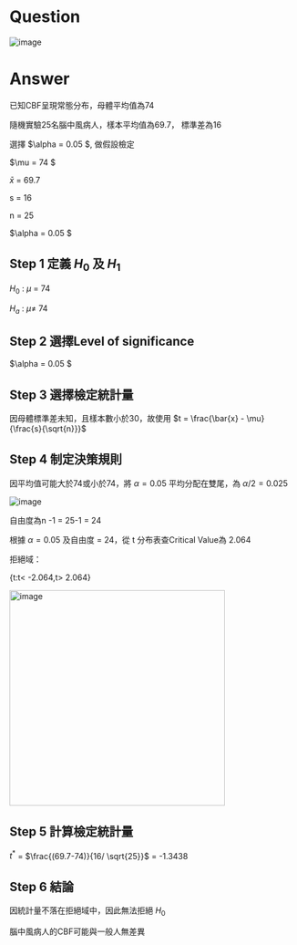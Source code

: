 
# Question
![image](https://github.com/user-attachments/assets/678415ec-184d-4763-9a58-5e8bec7e2f10)

# Answer 

已知CBF呈現常態分布，母體平均值為74

隨機實驗25名腦中風病人，樣本平均值為69.7， 標準差為16

選擇 $\alpha = 0.05 $, 做假設檢定

$\mu = 74 $

$\bar{x}$ = 69.7

s = 16

n = 25

$\alpha = 0.05 $

## Step 1 定義 $H_0$ 及 $H_1$　

$H_0$ : $\mu$ = 74

$H_a$ : $\mu\ne$ 74

## Step 2 選擇Level of significance

$\alpha = 0.05 $

## Step 3 選擇檢定統計量

因母體標準差未知，且樣本數小於30，故使用 $t = \frac{\bar{x} - \mu}{\frac{s}{\sqrt{n}}}$

## Step 4 制定決策規則

因平均值可能大於74或小於74，將 $\alpha = 0.05$ 平均分配在雙尾，為 $\alpha/2 = 0.025$

![image](https://github.com/user-attachments/assets/84bbead8-ac7a-4c11-acd3-60abdc076f64)


自由度為n -1 = 25-1 = 24

根據 $\alpha = 0.05$ 及自由度 = 24，從 t 分布表查Critical Value為 2.064

拒絕域：

{t:t< -2.064,t> 2.064}


<img width="378" alt="image" src="https://github.com/user-attachments/assets/30b4611d-33f1-4f54-911a-10e469e165e7">

## Step 5 計算檢定統計量

$t^{*}$ = $\frac{(69.7-74)}{16/ \sqrt{25}}$ = -1.3438

## Step 6 結論

因統計量不落在拒絕域中，因此無法拒絕 $H_0$

腦中風病人的CBF可能與一般人無差異






